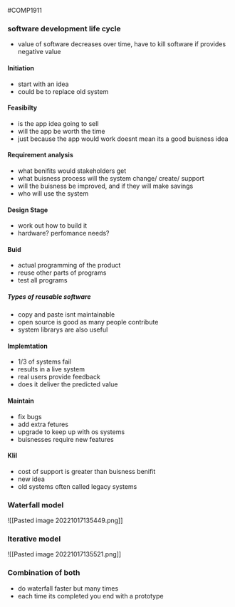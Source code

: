 #COMP1911
### software development life cycle
 - value of software decreases over time, have to kill software if provides negative value
#### Initiation
- start with an idea
- could be to replace old system
#### Feasibilty
- is the app idea going to sell
- will the app be worth the time
- just because the app would work doesnt mean its a good buisness idea
#### Requirement analysis
- what benifits would stakeholders get
- what buisness process will the system change/ create/ support
- will the buisness be improved, and if they will make savings
- who will use the system
#### Design Stage
- work out how to build it
- hardware? perfomance needs?
#### Buid
- actual programming of the product
- reuse other parts of programs
- test all programs 
##### Types of reusable software
- copy and paste isnt maintainable
- open source is good as many people contribute
- system librarys are also useful
#### Implemtation
- 1/3 of systems fail
- results in a live system
- real users provide feedback
- does it deliver the predicted value
#### Maintain
- fix bugs
- add extra fetures
- upgrade to keep up with os systems
- buisnesses require new features
#### Klil
- cost of support is greater than buisness benifit
- new idea 
- old systems often called legacy systems
### Waterfall model
![[Pasted image 20221017135449.png]]
### Iterative model
![[Pasted image 20221017135521.png]]
### Combination of both
- do waterfall faster but many times
- each time its completed you end with a prototype